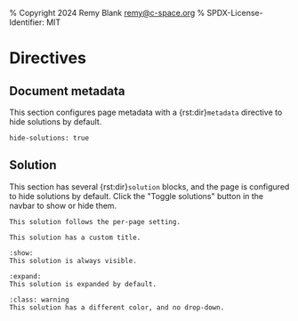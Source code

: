 % Copyright 2024 Remy Blank <remy@c-space.org>
% SPDX-License-Identifier: MIT

# Directives

## Document metadata

This section configures page metadata with a {rst:dir}`metadata` directive to
hide solutions by default.

```{metadata}
hide-solutions: true
```

## Solution

This section has several {rst:dir}`solution` blocks, and the page is
configured to hide solutions by default. Click the "Toggle solutions" button in
the navbar to show or hide them.

```{solution}
This solution follows the per-page setting.
```

```{solution} *Complete* solution
This solution has a custom title.
```

```{solution} Solution (show)
:show:
This solution is always visible.
```

```{solution} Solution (expand)
:expand:
This solution is expanded by default.
```

```{solution}
:class: warning
This solution has a different color, and no drop-down.
```
